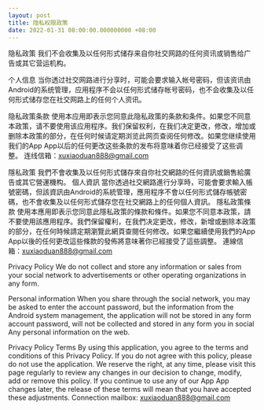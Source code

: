 ```yaml
---
layout: post
title: 隐私权限政策
date: 2022-01-31 08:00:00.000000000 +08:00
---
```


隐私政策 我们不会收集及以任何形式储存来自你社交网路的任何资讯或销售给广告或其它营运机构。

个人信息 当你透过社交网路进行分享时，可能会要求输入帐号密码，但该资讯由Android的系统管理，应用程序不会以任何形式储存帐号密码，也不会收集及以任何形式储存您在社交网路上的任何个人资讯。

隐私政策条款 使用本应用即表示您同意此隐私政策的条款和条件。如果您不同意本政策，请不要使用该应用程序。我们保留权利，在我们决定更改，修改，增加或删除本政策的部分，在任何时候请定期浏览此网页查阅任何修改。如果您继续使用我们的App App以后的任何更改这些条款的发布将意味着你已经接受了这些调整。 连线信箱：[xuxiaoduan888@gmail.com](mailto:xuxiaoduan888@gmail.com)

隱私政策 我們不會收集及以任何形式儲存來自你社交網路的任何資訊或銷售給廣告或其它營運機构。 個人資訊 當你透過社交網路進行分享時，可能會要求輸入帳號密碼，但該資訊由Android的系統管理，應用程序不會以任何形式儲存帳號密碼，也不會收集及以任何形式儲存您在社交網路上的任何個人資訊。 隱私政策條款 使用本應用即表示您同意此隱私政策的條款和條件。如果您不同意本政策，請不要使用該應用程序。我們保留權利，在我們决定更改，修改，新增或删除本政策的部分，在任何時候請定期瀏覽此網頁查閱任何修改。如果您繼續使用我們的App App以後的任何更改這些條款的發佈將意味著你已經接受了這些調整。 連線信箱：[xuxiaoduan888@gmail.com](mailto:xuxiaoduan888@gmail.com)

Privacy Policy We do not collect and store any information or sales from your social network to advertisements or other operating organizations in any form.

Personal information When you share through the social network, you may be asked to enter the account password, but the information from the Android system management, the application will not be stored in any form account password, will not be collected and stored in any form you in social Any personal information on the web.

Privacy Policy Terms By using this application, you agree to the terms and conditions of this Privacy Policy. If you do not agree with this policy, please do not use the application. We reserve the right, at any time, please visit this page regularly to review any changes in our decision to change, modify, add or remove this policy. If you continue to use any of our App App changes later, the release of these terms will mean that you have accepted these adjustments. Connection mailbox: [xuxiaoduan888@gmail.com](mailto:xuxiaoduan888@gmail.com)





